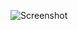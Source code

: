 ![Screenshot](https://raw.githubusercontent.com/Cryakl/Ultimate-RAT-Collection/refs/heads/main/BigBen/Big%20Ben%202.5/Screenshot.png)
